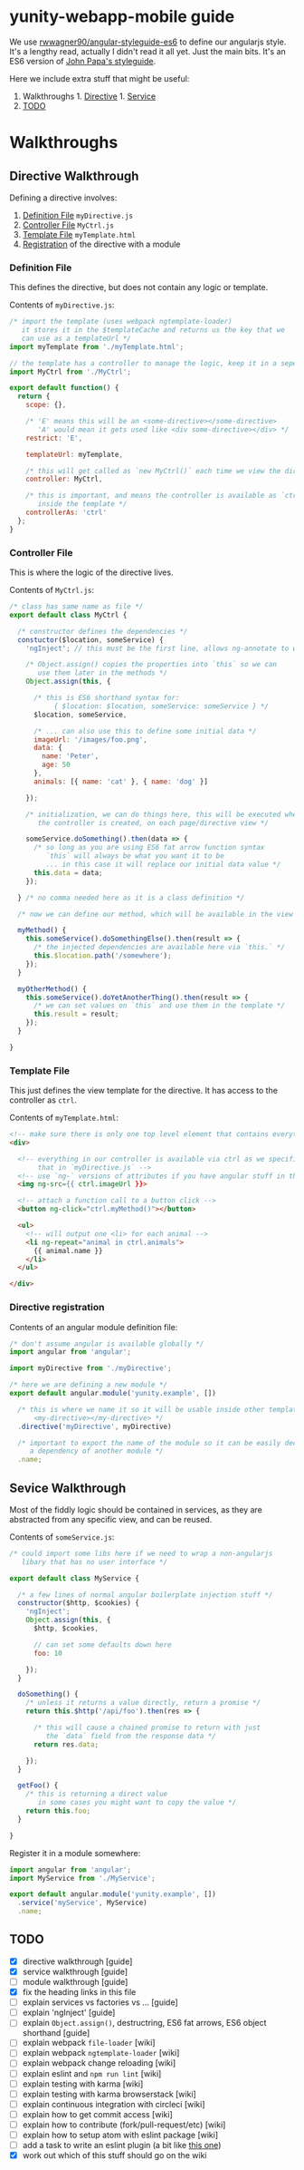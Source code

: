 # yunity-webapp-mobile guide

We use [rwwagner90/angular-styleguide-es6](https://github.com/rwwagner90/angular-styleguide-es6) to define our angularjs style. It's a lengthy read, actually I didn't read it all yet. Just the main bits. It's an ES6 version of [John Papa's styleguide](https://github.com/johnpapa/angular-styleguide).

Here we include extra stuff that might be useful:
  1. Walkthroughs
    1. [Directive](#directive-walkthrough)
    1. [Service](#service-walkthrough)
  1. [TODO](#todo)

# Walkthroughs

## Directive Walkthrough

Defining a directive involves:

  1. [Definition File](#definition-file) `myDirective.js`
  1. [Controller File](#controller-file) `MyCtrl.js`
  1. [Template File](#template-file) `myTemplate.html`
  1. [Registration](#directive-registration) of the directive with a module

### Definition File

This defines the directive, but does not contain any logic or template.

Contents of `myDirective.js`:

```javascript
/* import the template (uses webpack ngtemplate-loader)
   it stores it in the $templateCache and returns us the key that we
   can use as a templateUrl */
import myTemplate from './myTemplate.html';

// the template has a controller to manage the logic, keep it in a seperate file
import MyCtrl from './MyCtrl';

export default function() {
  return {
    scope: {},

    /* 'E' means this will be an <some-directive></some-directive>
       'A' would mean it gets used like <div some-directive></div> */
    restrict: 'E',

    templateUrl: myTemplate,

    /* this will get called as `new MyCtrl()` each time we view the directive */
    controller: MyCtrl,

    /* this is important, and means the controller is available as `ctrl`
       inside the template */
    controllerAs: 'ctrl'
  };
}
```

### Controller File

This is where the logic of the directive lives.

Contents of `MyCtrl.js`:

```javascript
/* class has same name as file */
export default class MyCtrl {

  /* constructor defines the dependencies */
  constuctor($location, someService) {
    'ngInject'; // this must be the first line, allows ng-annotate to work

    /* Object.assign() copies the properties into `this` so we can
       use them later in the methods */
    Object.assign(this, {

      /* this is ES6 shorthand syntax for:
           { $location: $location, someService: someService } */
      $location, someService,

      /* ... can also use this to define some initial data */
      imageUrl: '/images/foo.png',
      data: {
        name: 'Peter',
        age: 50
      },
      animals: [{ name: 'cat' }, { name: 'dog' }]

    });

    /* initialization, we can do things here, this will be executed whenever
       the controller is created, on each page/directive view */

    someService.doSomething().then(data => {
      /* so long as you are using ES6 fat arrow function syntax
         `this` will always be what you want it to be
         ... in this case it will replace our initial data value */
      this.data = data;
    });

  } /* no comma needed here as it is a class definition */

  /* now we can define our method, which will be available in the view */

  myMethod() {
    this.someService().doSomethingElse().then(result => {
      /* the injected dependencies are available here via `this.` */
      this.$location.path('/somewhere');
    });
  }

  myOtherMethod() {
    this.someService().doYetAnotherThing().then(result => {
      /* we can set values on `this` and use them in the template */
      this.result = result;
    });
  }

}
```

### Template File

This just defines the view template for the directive. It has access to the
controller as `ctrl`.

Contents of `myTemplate.html`:

```html
<!-- make sure there is only one top level element that contains everything -->
<div>

  <!-- everything in our controller is available via ctrl as we specified
       that in `myDirective.js` -->
  <!-- use `ng-` versions of attributes if you have angular stuff in the value -->
  <img ng-src={{ ctrl.imageUrl }}>

  <!-- attach a function call to a button click -->
  <button ng-click="ctrl.myMethod()"></button>

  <ul>
    <!-- will output one <li> for each animal -->
    <li ng-repeat="animal in ctrl.animals">
      {{ animal.name }}
    </li>
  </ul>

</div>
```

### Directive registration

Contents of an angular module definition file:

```javascript
/* don't assume angular is available globally */
import angular from 'angular';

import myDirective from './myDirective';

/* here we are defining a new module */
export default angular.module('yunity.example', [])

  /* this is where we name it so it will be usable inside other templates as:
      <my-directive></my-directive> */
  .directive('myDirective', myDirective)

  /* important to export the name of the module so it can be easily declared as
     a dependency of another module */
  .name;
```

## Sevice Walkthrough

Most of the fiddly logic should be contained in services, as they are abstracted from any specific view, and can be reused.

Contents of `someService.js`:

```javascript
/* could import some libs here if we need to wrap a non-angularjs
   libary that has no user interface */

export default class MyService {

  /* a few lines of normal angular boilerplate injection stuff */
  constructor($http, $cookies) {
    'ngInject';
    Object.assign(this, {
      $http, $cookies,

      // can set some defaults down here
      foo: 10

    });
  }

  doSomething() {
    /* unless it returns a value directly, return a promise */
    return this.$http('/api/foo').then(res => {

      /* this will cause a chained promise to return with just
         the `data` field from the response data */
      return res.data;

    });
  }

  getFoo() {
    /* this is returning a direct value
       in some cases you might want to copy the value */
    return this.foo;
  }

}
```

Register it in a module somewhere:

```javascript
import angular from 'angular';
import MyService from './MyService';

export default angular.module('yunity.example', [])
  .service('myService', MyService)
  .name;
```

## TODO

  - [x] directive walkthrough [guide]
  - [x] service walkthrough [guide]
  - [ ] module walkthrough [guide]
  - [x] fix the heading links in this file
  - [ ] explain services vs factories vs ... [guide]
  - [ ] explain 'ngInject' [guide]
  - [ ] explain `Object.assign()`, destructring, ES6 fat arrows, ES6 object shorthand  [guide]
  - [ ] explain webpack `file-loader` [wiki]
  - [ ] explain webpack `ngtemplate-loader` [wiki]
  - [ ] explain webpack change reloading [wiki]
  - [ ] explain eslint and `npm run lint` [wiki]
  - [ ] explain testing with karma [wiki]
  - [ ] explain testing with karma browserstack [wiki]
  - [ ] explain continuous integration with circleci [wiki]
  - [ ] explain how to get commit access [wiki]
  - [ ] explain how to contribute (fork/pull-request/etc) [wiki]
  - [ ] explain how to setup atom with eslint package [wiki]
  - [ ] add a task to write an eslint plugin (a bit like [this one](https://github.com/Gillespie59/eslint-plugin-angular))
  - [x] work out which of this stuff should go on the wiki
